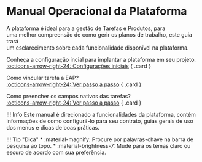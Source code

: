 
# Manual Operacional da Plataforma

A plataforma é ideal para a gestão de Tarefas e Produtos, para  
uma melhor compreensão de como gerir os planos de trabalho, este guia trará  
um esclarecimento sobre cada funcionalidade disponível na plataforma.

<div class="grid" markdown>

Conheça a configuração incial para implantar a plataforma em seu projeto.  
[:octicons-arrow-right-24: Configurações iniciais](starting.md) 
{ .card }   

Como vincular tarefa a EAP?  
[:octicons-arrow-right-24: Ver passo a passo](eap.md/#passos) 
{ .card }

Como preencher os campos nativos das tarefas?  
[:octicons-arrow-right-24: Ver passo a passo](work_item_types.md/#campos-nativos) 
{ .card }


</div>



!!! Info
    Este manual é direcionado a funcionalidades da plataforma, contém informações de como configurá-lo para seu contrato, guias gerais de uso dos menus e dicas de boas práticas.

!!! Tip "Dica"
    *  :material-magnify: Procure por palavras-chave na barra de pesquisa ao topo.
    *  :material-brightness-7: Mude para os temas claro ou escuro de acordo com sua preferência.
    
